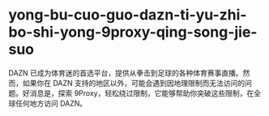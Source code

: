 # yong-bu-cuo-guo-dazn-ti-yu-zhi-bo-shi-yong-9proxy-qing-song-jie-suo
DAZN 已成为体育迷的首选平台，提供从拳击到足球的各种体育赛事直播。然而，如果你在 DAZN 支持的地区以外，可能会遇到因地理限制而无法访问的问题。好消息是，探索 9Proxy，轻松绕过限制，它能够帮助你突破这些限制，在全球任何地方访问 DAZN。
